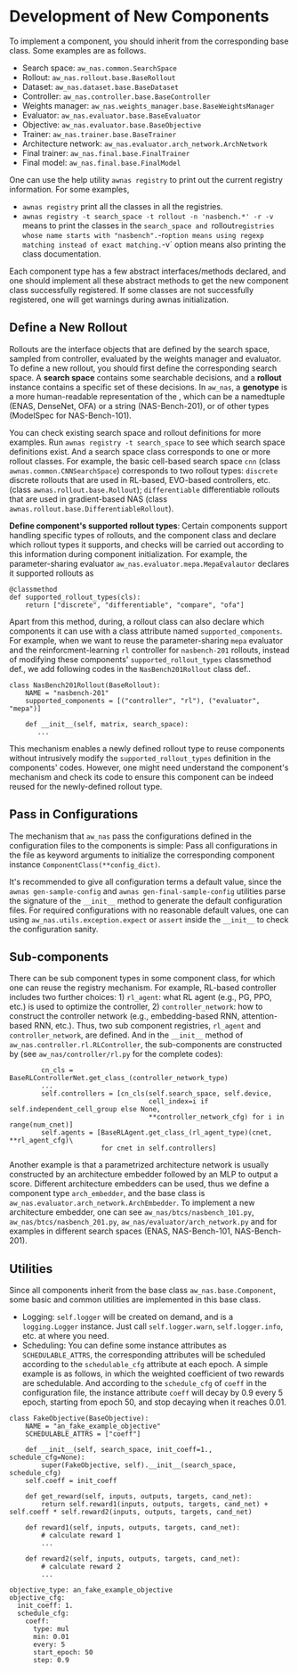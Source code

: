 # Development of New Components

To implement a component, you should inherit from the corresponding base class. Some examples are as follows.
* Search space: `aw_nas.common.SearchSpace`
* Rollout: `aw_nas.rollout.base.BaseRollout`
* Dataset: `aw_nas.dataset.base.BaseDataset`
* Controller: `aw_nas.controller.base.BaseController`
* Weights manager: `aw_nas.weights_manager.base.BaseWeightsManager`
* Evaluator: `aw_nas.evaluator.base.BaseEvaluator`
* Objective: `aw_nas.evaluator.base.BaseObjective`
* Trainer: `aw_nas.trainer.base.BaseTrainer`
* Architecture network: `aw_nas.evaluator.arch_network.ArchNetwork`
* Final trainer: `aw_nas.final.base.FinalTrainer`
* Final model: `aw_nas.final.base.FinalModel`

One can use the help utility `awnas registry` to print out the current registry information. For some examples,
* `awnas registry` print all the classes in all the registries.
* `awnas registry -t search_space -t rollout -n 'nasbench.*' -r -v` means to print the classes in the `search_space and `rollout` registries whose name starts with "nasbench". `-r` option means using regexp matching instead of exact matching. `-v` option means also printing the class documentation.

Each component type has a few abstract interfaces/methods declared, and one should implement all these abstract methods to get the new component class successfully registered. If some classes are not successfully registered, one will get warnings during awnas initialization.

## Define a New Rollout
Rollouts are the interface objects that are defined by the search space, sampled from controller, evaluated by the weights manager and evaluator. To define a new rollout, you should first define the corresponding search space. A **search space** contains some searchable decisions, and a **rollout** instance contains a specific set of these decisions. In `aw_nas`, a **genotype** is a more human-readable representation of the , which can be a namedtuple (ENAS, DenseNet, OFA) or a string (NAS-Bench-201), or of other types (ModelSpec for NAS-Bench-101).

You can check existing search space and rollout definitions for more examples. Run `awnas registry -t search_space` to see which search space definitions exist. And a search space class corresponds to one or more rollout classes. For example, the basic cell-based search space `cnn` (class `awnas.common.CNNSearchSpace`) corresponds to two rollout types: `discrete` discrete rollouts that are used in RL-based, EVO-based controllers, etc. (class `awnas.rollout.base.Rollout`); `differentiable` differentiable rollouts that are used in gradient-based NAS (class `awnas.rollout.base.DifferentiableRollout`).

**Define component's supported rollout types**: Certain components support handling specific types of rollouts, and the component class and declare which rollout types it supports, and checks will be carried out according to this information during component initialization. For example, the parameter-sharing evaluator `aw_nas.evaluator.mepa.MepaEvalautor` declares it supported rollouts as
```
@classmethod
def supported_rollout_types(cls):
    return ["discrete", "differentiable", "compare", "ofa"]
```

Apart from this method, during, a rollout class can also declare which components it can use with a class attribute named `supported_components`. For example, when we want to reuse the parameter-sharing `mepa` evaluator and the reinforcment-learning `rl` controller for `nasbench-201` rollouts, instead of modifying these components' `supported_rollout_types` classmethod def., we add following codes in the `NasBench201Rollout` class def..
```
class NasBench201Rollout(BaseRollout):
    NAME = "nasbench-201"
    supported_components = [("controller", "rl"), ("evaluator", "mepa")]

    def __init__(self, matrix, search_space):
       ...
```

This mechanism enables a newly defined rollout type to reuse components without intrusively modify the `supported_rollout_types` definition in the components' codes. However, one might need understand the component's mechanism and check its code to ensure this component can be indeed reused for the newly-defined rollout type.

## Pass in Configurations

The mechanism that `aw_nas` pass the configurations defined in the configuration files to the components is simple: Pass all configurations in the file as keyword arguments to initialize the corresponding component instance `ComponentClass(**config_dict)`.

It's recommended to give all configuration terms a default value, since the `awnas gen-sample-config` and `awnas gen-final-sample-config` utilities parse the signature of the `__init__` method to generate the default configuration files. For required configurations with no reasonable default values, one can using `aw_nas.utils.exception.expect` or `assert` inside the `__init__` to check the configuration sanity.

## Sub-components

There can be sub component types in some component class, for which one can reuse the registry mechanism. For example, RL-based controller includes two further choices: 1) `rl_agent`: what RL agent (e.g., PG, PPO, etc.) is used to optimize the controller, 2) `controller_network`: how to construct the controller network (e.g., embedding-based RNN, attention-based RNN, etc.). Thus, two sub component registries, `rl_agent` and `controller_network`, are defined. And in the `__init__` method of `aw_nas.controller.rl.RLController`, the sub-components are constructed by (see `aw_nas/controller/rl.py` for the complete codes):
```
        cn_cls = BaseRLControllerNet.get_class_(controller_network_type)
        ...
        self.controllers = [cn_cls(self.search_space, self.device,
                                   cell_index=i if self.independent_cell_group else None,
                                   **controller_network_cfg) for i in range(num_cnet)]
        self.agents = [BaseRLAgent.get_class_(rl_agent_type)(cnet, **rl_agent_cfg)\
                       for cnet in self.controllers]
```

Another example is that a parametrized architecture network is usually constructed by an architecture embedder followed by an MLP to output a score. Different architecture embedders can be used, thus we define a component type `arch_embedder`, and the base class is `aw_nas.evaluator.arch_network.ArchEmbedder`. To implement a new architecture embedder, one can see `aw_nas/btcs/nasbench_101.py`, `aw_nas/btcs/nasbench_201.py`, `aw_nas/evaluator/arch_network.py` and for examples in different search spaces (ENAS, NAS-Bench-101, NAS-Bench-201).

## Utilities

Since all components inherit from the base class `aw_nas.base.Component`, some basic and common utilities are implemented in this base class.

* Logging: `self.logger` will be created on demand, and is a `logging.Logger` instance. Just call `self.logger.warn`, `self.logger.info`, etc. at where you need.
* Scheduling: You can define some instance attributes as `SCHEDULABLE_ATTRS`, the corresponding attributes will be scheduled according to the `schedulable_cfg` attribute at each epoch. A simple example is as follows, in which the weighted coefficient of two rewards are schedulable. And according to the `schedule_cfg` of `coeff` in the configuration file, the instance attribute `coeff` will decay by 0.9 every 5 epoch, starting from epoch 50, and stop decaying when it reaches 0.01.

```
class FakeObjective(BaseObjective):
    NAME = "an_fake_example_objective"
    SCHEDULABLE_ATTRS = ["coeff"]

    def __init__(self, search_space, init_coeff=1., schedule_cfg=None):
        super(FakeObjective, self).__init__(search_space, schedule_cfg)
	self.coeff = init_coeff

    def get_reward(self, inputs, outputs, targets, cand_net):
        return self.reward1(inputs, outputs, targets, cand_net) + self.coeff * self.reward2(inputs, outputs, targets, cand_net)

    def reward1(self, inputs, outputs, targets, cand_net):
        # calculate reward 1
        ...

    def reward2(self, inputs, outputs, targets, cand_net):
        # calculate reward 2
        ...
```

```
objective_type: an_fake_example_objective
objective_cfg:
  init_coeff: 1.
  schedule_cfg:
    coeff:
      type: mul
      min: 0.01
      every: 5
      start_epoch: 50
      step: 0.9
```